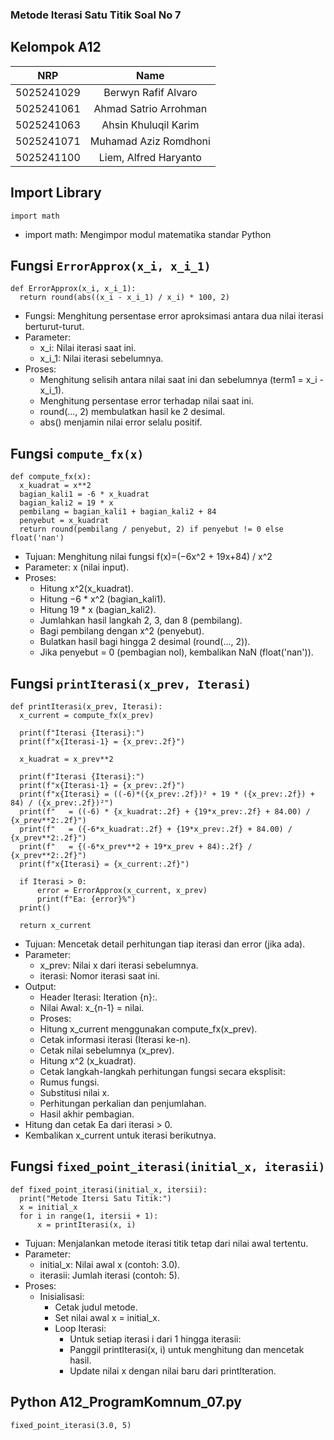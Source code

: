 ### Metode Iterasi Satu Titik Soal No 7

## Kelompok A12 

|    NRP     |          Name         |
| :--------: | :-------------------: |
| 5025241029 | Berwyn Rafif Alvaro   |
| 5025241061 | Ahmad Satrio Arrohman |
| 5025241063 | Ahsin Khuluqil Karim  |
| 5025241071 | Muhamad Aziz Romdhoni |
| 5025241100 | Liem, Alfred Haryanto |

## Import Library
  `import math` 
  - import math: Mengimpor modul matematika standar Python

## Fungsi `ErrorApprox(x_i, x_i_1)`
  ```
  def ErrorApprox(x_i, x_i_1):
    return round(abs((x_i - x_i_1) / x_i) * 100, 2)
  ```
  - Fungsi: Menghitung persentase error aproksimasi antara dua nilai iterasi berturut-turut.
  - Parameter:
    - x_i: Nilai iterasi saat ini.
    - x_i_1: Nilai iterasi sebelumnya.
  - Proses:
    - Menghitung selisih antara nilai saat ini dan sebelumnya (term1 = x_i - x_i_1).
    - Menghitung persentase error terhadap nilai saat ini.
    - round(..., 2) membulatkan hasil ke 2 desimal.
    - abs() menjamin nilai error selalu positif.

## Fungsi `compute_fx(x)`
  ```
  def compute_fx(x):
    x_kuadrat = x**2                  
    bagian_kali1 = -6 * x_kuadrat     
    bagian_kali2 = 19 * x
    pembilang = bagian_kali1 + bagian_kali2 + 84
    penyebut = x_kuadrat
    return round(pembilang / penyebut, 2) if penyebut != 0 else float('nan')
  ```
  - Tujuan: Menghitung nilai fungsi f(x)=(−6x^2 + 19x+84) / x^2
  - Parameter: x (nilai input).
  - Proses:
    - Hitung x^2(x_kuadrat).
    - Hitung −6 * x^2 (bagian_kali1).
    - Hitung 19 * x (bagian_kali2).
    - Jumlahkan hasil langkah 2, 3, dan 8 (pembilang).
    - Bagi pembilang dengan x^2 (penyebut).
    - Bulatkan hasil bagi hingga 2 desimal (round(..., 2)).
    - Jika penyebut = 0 (pembagian nol), kembalikan NaN (float('nan')).

## Fungsi `printIterasi(x_prev, Iterasi)`
  ```
  def printIterasi(x_prev, Iterasi):
    x_current = compute_fx(x_prev)
    
    print(f"Iterasi {Iterasi}:")
    print(f"x{Iterasi-1} = {x_prev:.2f}")
    
    x_kuadrat = x_prev**2
    
    print(f"Iterasi {Iterasi}:")
    print(f"x{Iterasi-1} = {x_prev:.2f}")
    print(f"x{Iterasi} = ((-6)*({x_prev:.2f})² + 19 * ({x_prev:.2f}) + 84) / ({x_prev:.2f})²")
    print(f"   = ((-6) * {x_kuadrat:.2f} + {19*x_prev:.2f} + 84.00) / {x_prev**2:.2f}")
    print(f"   = ({-6*x_kuadrat:.2f} + {19*x_prev:.2f} + 84.00) / {x_prev**2:.2f}")
    print(f"   = {(-6*x_prev**2 + 19*x_prev + 84):.2f} / {x_prev**2:.2f}")
    print(f"x{Iterasi} = {x_current:.2f}")
    
    if Iterasi > 0:
        error = ErrorApprox(x_current, x_prev)
        print(f"Ea: {error}%")
    print()
    
    return x_current
  ```  
  - Tujuan: Mencetak detail perhitungan tiap iterasi dan error (jika ada).
  - Parameter:
    - x_prev: Nilai x dari iterasi sebelumnya.
    - iterasi: Nomor iterasi saat ini.
  - Output:
    - Header Iterasi: Iteration {n}:.
    - Nilai Awal: x_{n-1} = nilai.
    - Proses:
     - Hitung x_current menggunakan compute_fx(x_prev).
     - Cetak informasi iterasi (Iterasi ke-n).
     - Cetak nilai sebelumnya (x_prev).
     - Hitung x^2 (x_kuadrat).
     - Cetak langkah-langkah perhitungan fungsi secara eksplisit:
      - Rumus fungsi.
      - Substitusi nilai x.
      - Perhitungan perkalian dan penjumlahan.
      - Hasil akhir pembagian.
  - Hitung dan cetak Ea dari iterasi > 0.
  - Kembalikan x_current untuk iterasi berikutnya.

## Fungsi `fixed_point_iterasi(initial_x, iterasii)`
  ```
  def fixed_point_iterasi(initial_x, itersii):
    print("Metode Itersi Satu Titik:")
    x = initial_x
    for i in range(1, itersii + 1):
        x = printIterasi(x, i)
  ```
  - Tujuan: Menjalankan metode iterasi titik tetap dari nilai awal tertentu.
  - Parameter:
    - initial_x: Nilai awal x (contoh: 3.0).
    - iterasii: Jumlah iterasi (contoh: 5).
  - Proses:
    - Inisialisasi:
      - Cetak judul metode.
      - Set nilai awal x = initial_x.
      - Loop Iterasi:
        - Untuk setiap iterasi i dari 1 hingga iterasii:
        - Panggil printIterasi(x, i) untuk menghitung dan mencetak hasil.
        - Update nilai x dengan nilai baru dari printIteration.
          
## Python A12_ProgramKomnum_07.py 
  ```
  fixed_point_iterasi(3.0, 5)
  ```
